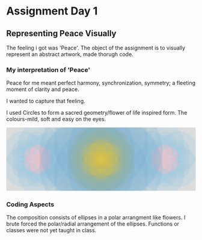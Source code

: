 # Assignment Day 1

## Representing Peace Visually

The feeling i got was 'Peace'. The object of the assignment is to visually represent an abstract artwork, made thorugh code.

### My interpretation of 'Peace'

Peace for me meant perfect harmony, synchronization, symmetry; a fleeting moment of clarity and peace.

I wanted to capture that feeling.

I used Circles to form a sacred geometry/flower of life inspired form. The colours-mild, soft and easy on the eyes.  

![alt text](AashishAnand.png)


### Coding Aspects

The composition consists of ellipses in a polar arrangment like flowers. I brute forced the polar/radial arrangement of the ellipses. Functions or classes were not yet taught in class.

